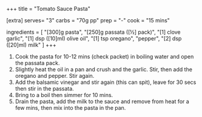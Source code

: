 +++
title = "Tomato Sauce Pasta"

[extra]
serves= "3"
carbs = "70g pp"
prep = "-"
cook = "15 mins"

ingredients = [
  "[300]g pasta",
  "[250]g passata ([½] pack)",
  "[1] clove garlic",
  "[1] dsp ([10]ml) olive oil",
  "[1] tsp oregano",
  "pepper",
  "[2] dsp ([20]ml) milk"
]
+++

1. Cook the pasta for 10-12 mins (check packet) in boiling water and open the passata pack.
1. Slightly heat the oil in a pan and crush and the garlic. Stir, then add the oregano and pepper. Stir again.
1. Add the balsamic vinegar and stir again (this can spit), leave for 30 secs then stir in the passata.
1. Bring to a boil then simmer for 10 mins.
1. Drain the pasta, add the milk to the sauce and remove from heat for a few mins, then mix into the pasta in the pan.